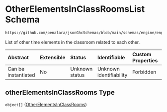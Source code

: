 # OtherElementsInClassRoomsList Schema

```txt
https://github.com/penalara/jsonGhcSchemas/blob/main/schemas/engine/engineSpecification.schema.json#/properties/sessions/items/properties/otherElementsInClassRooms
```

List of other time elements in the classroom related to each other.

| Abstract            | Extensible | Status         | Identifiable            | Custom Properties | Additional Properties | Access Restrictions | Defined In                                                                                               |
| :------------------ | :--------- | :------------- | :---------------------- | :---------------- | :-------------------- | :------------------ | :------------------------------------------------------------------------------------------------------- |
| Can be instantiated | No         | Unknown status | Unknown identifiability | Forbidden         | Allowed               | none                | [engineSpecification.schema.json\*](../../../out/engineSpecification.schema.json "open original schema") |

## otherElementsInClassRooms Type

`object[]` ([OtherElementsInClassRooms](enginespecification-properties-sessions-session-properties-otherelementsinclassroomslist-otherelementsinclassrooms.md))
